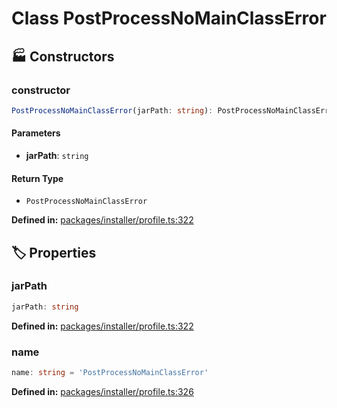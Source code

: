 # Class PostProcessNoMainClassError

## 🏭 Constructors

### constructor

```ts
PostProcessNoMainClassError(jarPath: string): PostProcessNoMainClassError
```
#### Parameters

- **jarPath**: `string`
#### Return Type

- `PostProcessNoMainClassError`

<p style="font-size: 14px; color: var(--vp-c-text-2)">
<strong>Defined in:</strong> <a href="https://github.com/voxelum/minecraft-launcher-core-node/blob/master/packages/installer/profile.ts#L322" target="_blank" rel="noreferrer">packages/installer/profile.ts:322</a>
</p>


## 🏷️ Properties

### jarPath <Badge type="tip" text="public" />

```ts
jarPath: string
```
<p style="font-size: 14px; color: var(--vp-c-text-2)">
<strong>Defined in:</strong> <a href="https://github.com/voxelum/minecraft-launcher-core-node/blob/master/packages/installer/profile.ts#L322" target="_blank" rel="noreferrer">packages/installer/profile.ts:322</a>
</p>


### name

```ts
name: string = 'PostProcessNoMainClassError'
```
<p style="font-size: 14px; color: var(--vp-c-text-2)">
<strong>Defined in:</strong> <a href="https://github.com/voxelum/minecraft-launcher-core-node/blob/master/packages/installer/profile.ts#L326" target="_blank" rel="noreferrer">packages/installer/profile.ts:326</a>
</p>


